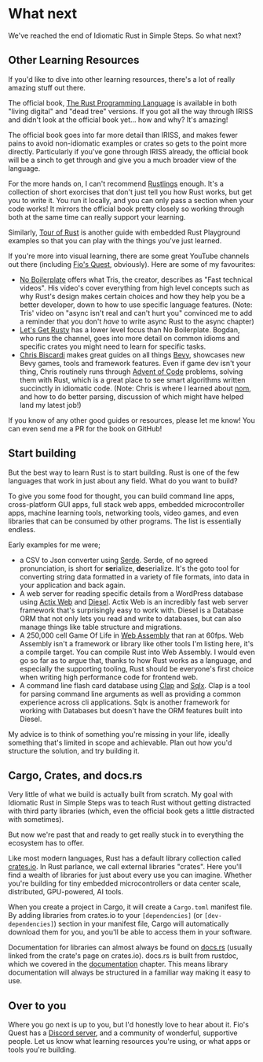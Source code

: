 What next
=========

We've reached the end of Idiomatic Rust in Simple Steps. So what next?

Other Learning Resources
------------------------

If you'd like to dive into other learning resources, there's a lot of really amazing stuff out there.

The official book, [The Rust Programming Language] is available in both "living digital" and "dead tree" versions. If
you got all the way through IRISS and didn't look at the official book yet... how and why? It's amazing!

The official book goes into far more detail than IRISS, and makes fewer pains to avoid non-idiomatic examples or crates
so gets to the point more directly. Particularly if you've gone through IRISS already, the official book will be a sinch
to get through and give you a much broader view of the language.

For the more hands on, I can't recommend [Rustlings] enough. It's a collection of short exorcises that don't just tell
you how Rust works, but get you to write it. You run it locally, and you can only pass a section when your code works! 
It mirrors the official book pretty closely so working through both at the same time can really support your learning. 

Similarly, [Tour of Rust] is another guide with embedded Rust Playground examples so that you can play with the things
you've just learned.

If you're more into visual learning, there are some great YouTube channels out there (including [Fio's Quest],
obviously). Here are some of my favourites: 

- [No Boilerplate] offers what Tris, the creator, describes as "Fast technical videos". His video's cover everything
  from high level concepts such as why Rust's design makes certain choices and how they help you be a better developer,
  down to how to use specific language features. (Note: Tris' video on "async isn't real and can't hurt you" convinced
  me to add a reminder that you don't _have_ to write async Rust to the async chapter)
- [Let's Get Rusty] has a lower level focus than No Boilerplate. Bogdan, who runs the channel, goes into more detail on
  common idioms and specific crates you might need to learn for specific tasks.
- [Chris Biscardi] makes great guides on all things [Bevy], showcases new Bevy games, tools and framework features.
  Even if game dev isn't your thing, Chris routinely runs through [Advent of Code] problems, solving them with Rust,
  which is a great place to see smart algorithms written succinctly in idiomatic code. (Note: Chris is where I learned
  about [nom], and how to do better parsing, discussion of which might have helped land my latest job!)

If you know of any other good guides or resources, please let me know! You can even send me a PR for the book on GitHub!

Start building
--------------

But the best way to learn Rust is to start building. Rust is one of the few languages that work in just about any field.
What do you want to build? 

To give you some food for thought, you can build command line apps, cross-platform GUI apps, full stack web apps,
embedded microcontroller apps, machine learning tools, networking tools, video games, and even libraries that can be 
consumed by other programs. The list is essentially endless.

Early examples for me were;
- a CSV to Json converter using [Serde]. Serde, of no agreed pronunciation, is short for **ser**ialize, **de**serialize.
  It's the goto tool for converting string data formatted in a variety of file formats, into data in your application
  and back again.
- A web server for reading specific details from a WordPress database using [Actix Web] and [Diesel]. Actix Web is an
  incredibly fast web server framework that's surprisingly easy to work with. Diesel is a Database ORM that not
  only lets you read and write to databases, but can also manage things like table structure and migrations.
- A 250,000 cell Game Of Life in [Web Assembly] that ran at 60fps. Web Assembly isn't a framework or library like
  other tools I'm listing here, it's a compile target. You can compile Rust into Web Assembly. I would even go so far
  as to argue that, thanks to how Rust works as a language, and especially the supporting tooling, Rust should be
  everyone's first choice when writing high performance code for frontend web.
- A command line flash card database using [Clap] and [Sqlx]. Clap is a tool for parsing command line arguments as well
  as providing a common experience across cli applications. Sqlx is another framework for working with Databases but
  doesn't have the ORM features built into Diesel.

My advice is to think of something you're missing in your life, ideally something that's limited in scope and
achievable. Plan out how you'd structure the solution, and try building it.

Cargo, Crates, and docs.rs
--------------------------

Very little of what we build is actually built from scratch. My goal with Idiomatic Rust in Simple Steps was to teach
Rust without getting distracted with third party libraries (which, even the official book gets a little distracted with
sometimes).

But now we're past that and ready to get really stuck in to everything the ecosystem has to offer.

Like most modern languages, Rust has a default library collection called [crates.io]. In Rust parlance, we call external
libraries "crates". Here you'll find a wealth of libraries for just about every use you can imagine. Whether you're
building for tiny embedded microcontrollers or data center scale, distributed, GPU-powered, AI tools. 

When you create a project in Cargo, it will create a `Cargo.toml` manifest file. By adding libraries from crates.io
to your `[dependencies]` (or `[dev-dependencies]`) section in your manifest file, Cargo will automatically download them
for you, and you'll be able to access them in your software.

Documentation for libraries can almost always be found on [docs.rs] (usually linked from the crate's page on 
crates.io). docs.rs is built from rustdoc, which we covered in the [documentation] chapter. This means library
documentation will always be structured in a familiar way making it easy to use.

Over to you
-----------

Where you go next is up to you, but I'd honestly love to hear about it. Fio's Quest has a [Discord server], and a
community of wonderful, supportive people. Let us know what learning resources you're using, or what apps or tools
you're building.

[The Rust Programming Language]: https://doc.rust-lang.org/book/
[Rustlings]: https://rustlings.rust-lang.org/
[Tour of Rust]: https://tourofrust.com
[Fio's Quest]: https://www.youtube.com/@FiosQuest
[No Boilerplate]: https://www.youtube.com/@NoBoilerplate
[Let's Get Rusty]: https://www.youtube.com/@letsgetrusty
[Chris Biscardi]: https://www.youtube.com/c/chrisbiscardi
[Bevy]: https://bevy.org/
[Advent of Code]: https://adventofcode.com/
[nom]: https://docs.rs/nom

[Serde]: https://serde.rs/
[Actix Web]: https://actix.rs/
[Diesel]: https://diesel.rs/
[Web Assembly]: https://www.rust-lang.org/what/wasm
[Clap]: https://docs.rs/clap
[Sqlx]: https://docs.rs/sqlx

[crates.io]: https://crates.io/
[docs.rs]: https://docs.rs/
[documentation]: ../language-basics/documentation.md

[Discord server]: https://fios-quest.com/discord/
